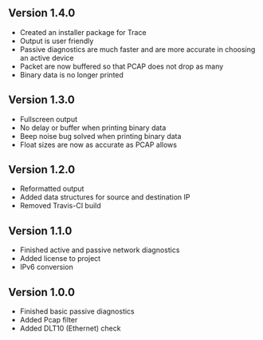 ## Version 1.4.0
- Created an installer package for Trace
- Output is user friendly
- Passive diagnostics are much faster and are more accurate in choosing an active device
- Packet are now buffered so that PCAP does not drop as many
- Binary data is no longer printed

## Version 1.3.0
- Fullscreen output
- No delay or buffer when printing binary data
- Beep noise bug solved when printing binary data
- Float sizes are now as accurate as PCAP allows

## Version 1.2.0
- Reformatted output
- Added data structures for source and destination IP
- Removed Travis-CI build

## Version 1.1.0
- Finished active and passive network diagnostics
- Added license to project
- IPv6 conversion

## Version 1.0.0
- Finished basic passive diagnostics
- Added Pcap filter
- Added DLT10 (Ethernet) check
